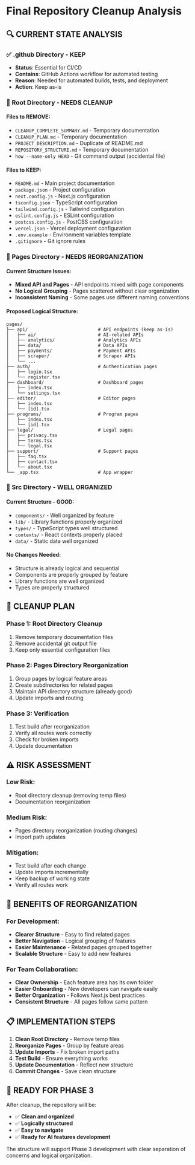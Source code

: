 # Final Repository Cleanup Analysis

## 🔍 **CURRENT STATE ANALYSIS**

### **✅ .github Directory - KEEP**
- **Status**: Essential for CI/CD
- **Contains**: GitHub Actions workflow for automated testing
- **Reason**: Needed for automated builds, tests, and deployment
- **Action**: Keep as-is

### **📁 Root Directory - NEEDS CLEANUP**

#### **Files to REMOVE:**
- `CLEANUP_COMPLETE_SUMMARY.md` - Temporary documentation
- `CLEANUP_PLAN.md` - Temporary documentation  
- `PROJECT_DESCRIPTION.md` - Duplicate of README.md
- `REPOSITORY_STRUCTURE.md` - Temporary documentation
- `how --name-only HEAD` - Git command output (accidental file)

#### **Files to KEEP:**
- `README.md` - Main project documentation
- `package.json` - Project configuration
- `next.config.js` - Next.js configuration
- `tsconfig.json` - TypeScript configuration
- `tailwind.config.js` - Tailwind configuration
- `eslint.config.js` - ESLint configuration
- `postcss.config.js` - PostCSS configuration
- `vercel.json` - Vercel deployment configuration
- `.env.example` - Environment variables template
- `.gitignore` - Git ignore rules

### **📁 Pages Directory - NEEDS REORGANIZATION**

#### **Current Structure Issues:**
- **Mixed API and Pages** - API endpoints mixed with page components
- **No Logical Grouping** - Pages scattered without clear organization
- **Inconsistent Naming** - Some pages use different naming conventions

#### **Proposed Logical Structure:**
```
pages/
├── api/                          # API endpoints (keep as-is)
│   ├── ai/                       # AI-related APIs
│   ├── analytics/                # Analytics APIs
│   ├── data/                     # Data APIs
│   ├── payments/                 # Payment APIs
│   ├── scraper/                  # Scraper APIs
│   └── ...
├── auth/                         # Authentication pages
│   ├── login.tsx
│   └── register.tsx
├── dashboard/                    # Dashboard pages
│   ├── index.tsx
│   └── settings.tsx
├── editor/                       # Editor pages
│   ├── index.tsx
│   └── [id].tsx
├── programs/                     # Program pages
│   ├── index.tsx
│   └── [id].tsx
├── legal/                        # Legal pages
│   ├── privacy.tsx
│   ├── terms.tsx
│   └── legal.tsx
├── support/                      # Support pages
│   ├── faq.tsx
│   ├── contact.tsx
│   └── about.tsx
└── _app.tsx                      # App wrapper
```

### **📁 Src Directory - WELL ORGANIZED**

#### **Current Structure - GOOD:**
- `components/` - Well organized by feature
- `lib/` - Library functions properly organized
- `types/` - TypeScript types well structured
- `contexts/` - React contexts properly placed
- `data/` - Static data well organized

#### **No Changes Needed:**
- Structure is already logical and sequential
- Components are properly grouped by feature
- Library functions are well organized
- Types are properly structured

## 🎯 **CLEANUP PLAN**

### **Phase 1: Root Directory Cleanup**
1. Remove temporary documentation files
2. Remove accidental git output file
3. Keep only essential configuration files

### **Phase 2: Pages Directory Reorganization**
1. Group pages by logical feature areas
2. Create subdirectories for related pages
3. Maintain API directory structure (already good)
4. Update imports and routing

### **Phase 3: Verification**
1. Test build after reorganization
2. Verify all routes work correctly
3. Check for broken imports
4. Update documentation

## ⚠️ **RISK ASSESSMENT**

### **Low Risk:**
- Root directory cleanup (removing temp files)
- Documentation reorganization

### **Medium Risk:**
- Pages directory reorganization (routing changes)
- Import path updates

### **Mitigation:**
- Test build after each change
- Update imports incrementally
- Keep backup of working state
- Verify all routes work

## 🚀 **BENEFITS OF REORGANIZATION**

### **For Development:**
- **Clearer Structure** - Easy to find related pages
- **Better Navigation** - Logical grouping of features
- **Easier Maintenance** - Related pages grouped together
- **Scalable Structure** - Easy to add new features

### **For Team Collaboration:**
- **Clear Ownership** - Each feature area has its own folder
- **Easier Onboarding** - New developers can navigate easily
- **Better Organization** - Follows Next.js best practices
- **Consistent Structure** - All pages follow same pattern

## 📋 **IMPLEMENTATION STEPS**

1. **Clean Root Directory** - Remove temp files
2. **Reorganize Pages** - Group by feature areas
3. **Update Imports** - Fix broken import paths
4. **Test Build** - Ensure everything works
5. **Update Documentation** - Reflect new structure
6. **Commit Changes** - Save clean structure

## 🎯 **READY FOR PHASE 3**

After cleanup, the repository will be:
- ✅ **Clean and organized**
- ✅ **Logically structured**
- ✅ **Easy to navigate**
- ✅ **Ready for AI features development**

The structure will support Phase 3 development with clear separation of concerns and logical organization.
